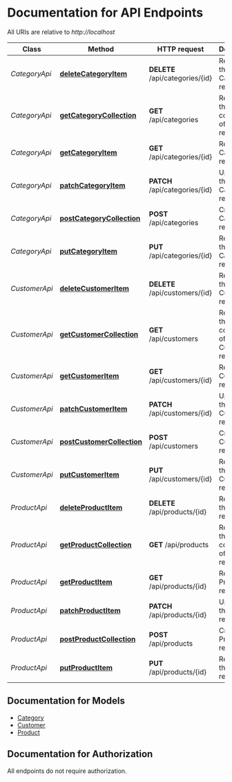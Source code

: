 
# Documentation for API Endpoints

All URIs are relative to *http://localhost*

| Class | Method | HTTP request | Description |
|------------ | ------------- | ------------- | -------------|
| *CategoryApi* | [**deleteCategoryItem**](./assets/javascript/api/Category/category-api.docs.md#deletecategoryitem) | **DELETE** /api/categories/{id} | Removes the Category resource. |
*CategoryApi* | [**getCategoryCollection**](./assets/javascript/api/Category/category-api.docs.md#getcategorycollection) | **GET** /api/categories | Retrieves the collection of Category resources. |
*CategoryApi* | [**getCategoryItem**](./assets/javascript/api/Category/category-api.docs.md#getcategoryitem) | **GET** /api/categories/{id} | Retrieves a Category resource. |
*CategoryApi* | [**patchCategoryItem**](./assets/javascript/api/Category/category-api.docs.md#patchcategoryitem) | **PATCH** /api/categories/{id} | Updates the Category resource. |
*CategoryApi* | [**postCategoryCollection**](./assets/javascript/api/Category/category-api.docs.md#postcategorycollection) | **POST** /api/categories | Creates a Category resource. |
*CategoryApi* | [**putCategoryItem**](./assets/javascript/api/Category/category-api.docs.md#putcategoryitem) | **PUT** /api/categories/{id} | Replaces the Category resource. |
| *CustomerApi* | [**deleteCustomerItem**](./assets/javascript/api/Customer/customer-api.docs.md.md#deletecustomeritem) | **DELETE** /api/customers/{id} | Removes the Customer resource. |
*CustomerApi* | [**getCustomerCollection**](./assets/javascript/api/Customer/customer-api.docs.md.md#getcustomercollection) | **GET** /api/customers | Retrieves the collection of Customer resources. |
*CustomerApi* | [**getCustomerItem**](./assets/javascript/api/Customer/customer-api.docs.md.md#getcustomeritem) | **GET** /api/customers/{id} | Retrieves a Customer resource. |
*CustomerApi* | [**patchCustomerItem**](./assets/javascript/api/Customer/customer-api.docs.md.md#patchcustomeritem) | **PATCH** /api/customers/{id} | Updates the Customer resource. |
*CustomerApi* | [**postCustomerCollection**](./assets/javascript/api/Customer/customer-api.docs.md.md#postcustomercollection) | **POST** /api/customers | Creates a Customer resource. |
*CustomerApi* | [**putCustomerItem**](./assets/javascript/api/Customer/customer-api.docs.md.md#putcustomeritem) | **PUT** /api/customers/{id} | Replaces the Customer resource. |
| *ProductApi* | [**deleteProductItem**](./assets/javascript/api/Product/product-api.docs.md#deleteproductitem) | **DELETE** /api/products/{id} | Removes the Product resource. |
*ProductApi* | [**getProductCollection**](./assets/javascript/api/Product/product-api.docs.md#getproductcollection) | **GET** /api/products | Retrieves the collection of Product resources. |
*ProductApi* | [**getProductItem**](./assets/javascript/api/Product/product-api.docs.md#getproductitem) | **GET** /api/products/{id} | Retrieves a Product resource. |
*ProductApi* | [**patchProductItem**](./assets/javascript/api/Product/product-api.docs.md#patchproductitem) | **PATCH** /api/products/{id} | Updates the Product resource. |
*ProductApi* | [**postProductCollection**](./assets/javascript/api/Product/product-api.docs.md#postproductcollection) | **POST** /api/products | Creates a Product resource. |
*ProductApi* | [**putProductItem**](./assets/javascript/api/Product/product-api.docs.md#putproductitem) | **PUT** /api/products/{id} | Replaces the Product resource. |


<a name="documentation-for-models"></a>
## Documentation for Models

 - [Category](./assets/javascript/entity/Category/category.docs.md)
 - [Customer](./assets/javascript/entity/Customer/customer.docs.md)
 - [Product](./assets/javascript/entity/Product/product.docs.md)


<a name="documentation-for-authorization"></a>
## Documentation for Authorization

All endpoints do not require authorization.
